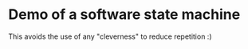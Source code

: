 # Demo of a software state machine

This avoids the use of any "cleverness" to reduce repetition :)
